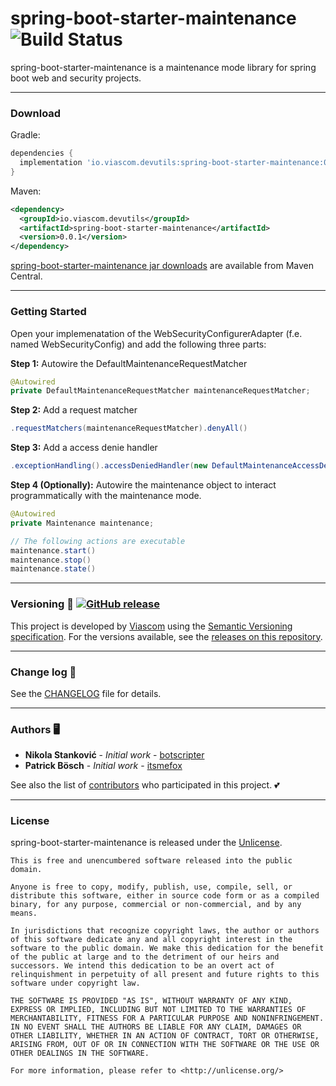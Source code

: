 # spring-boot-starter-maintenance ![Build Status](https://github.com/viascom/spring-boot-starter-maintenance/actions/workflows/gradle-ci.yml/badge.svg)

spring-boot-starter-maintenance is a maintenance mode library for spring boot web and security projects.

---

### Download

Gradle:
```gradle
dependencies {
  implementation 'io.viascom.devutils:spring-boot-starter-maintenance:0.0.1'
}
```

Maven:
```xml
<dependency>
  <groupId>io.viascom.devutils</groupId>
  <artifactId>spring-boot-starter-maintenance</artifactId>
  <version>0.0.1</version>
</dependency>
```

[spring-boot-starter-maintenance jar downloads](https://maven-badges.herokuapp.com/maven-central/io.viascom.devutils/spring-boot-starter-maintenance) are available from Maven Central.

---

### Getting Started

Open your implemenatation of the WebSecurityConfigurerAdapter (f.e. named WebSecurityConfig) and add the following three parts:

**Step 1:** Autowire the DefaultMaintenanceRequestMatcher
```java
@Autowired
private DefaultMaintenanceRequestMatcher maintenanceRequestMatcher;
```

**Step 2:** Add a request matcher
```java
.requestMatchers(maintenanceRequestMatcher).denyAll()
```

**Step 3:** Add a access denie handler
```java
.exceptionHandling().accessDeniedHandler(new DefaultMaintenanceAccessDeniedHandler())
```

**Step 4 (Optionally):** Autowire the maintenance object to interact programmatically with the maintenance mode.
```java
@Autowired
private Maintenance maintenance;

// The following actions are executable
maintenance.start()
maintenance.stop()
maintenance.state()
```

---

### Versioning 🔖 [![GitHub release](https://img.shields.io/github/release/viascom/spring-boot-starter-maintenance/all?logo=GitHub)](https://github.com/viascom/spring-boot-starter-maintenance/releases/latest)

This project is developed by [Viascom](https://github.com/viascom) using the [Semantic Versioning specification](https://semver.org). For the versions available, see the [releases on this repository](https://github.com/viascom/spring-boot-starter-maintenance/releases).

---

### Change log 📝

See the [CHANGELOG](CHANGELOG.md) file for details.

---

### Authors 🖥️

* **Nikola Stanković** - *Initial work* - [botscripter](https://github.com/botscripter)
* **Patrick Bösch** - *Initial work* - [itsmefox](https://github.com/itsmefox)

See also the list of [contributors](https://github.com/viascom/spring-boot-starter-maintenance/contributors) who participated in this project. 💕

---

### License

spring-boot-starter-maintenance is released under the [Unlicense](LICENSE).

```
This is free and unencumbered software released into the public domain.

Anyone is free to copy, modify, publish, use, compile, sell, or
distribute this software, either in source code form or as a compiled
binary, for any purpose, commercial or non-commercial, and by any
means.

In jurisdictions that recognize copyright laws, the author or authors
of this software dedicate any and all copyright interest in the
software to the public domain. We make this dedication for the benefit
of the public at large and to the detriment of our heirs and
successors. We intend this dedication to be an overt act of
relinquishment in perpetuity of all present and future rights to this
software under copyright law.

THE SOFTWARE IS PROVIDED "AS IS", WITHOUT WARRANTY OF ANY KIND,
EXPRESS OR IMPLIED, INCLUDING BUT NOT LIMITED TO THE WARRANTIES OF
MERCHANTABILITY, FITNESS FOR A PARTICULAR PURPOSE AND NONINFRINGEMENT.
IN NO EVENT SHALL THE AUTHORS BE LIABLE FOR ANY CLAIM, DAMAGES OR
OTHER LIABILITY, WHETHER IN AN ACTION OF CONTRACT, TORT OR OTHERWISE,
ARISING FROM, OUT OF OR IN CONNECTION WITH THE SOFTWARE OR THE USE OR
OTHER DEALINGS IN THE SOFTWARE.

For more information, please refer to <http://unlicense.org/>
```
